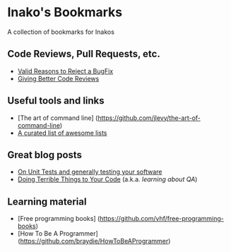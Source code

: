 # Inako's Bookmarks
A collection of bookmarks for Inakos

## Code Reviews, Pull Requests, etc.
- [Valid Reasons to Reject a BugFix](http://www.yegor256.com/2015/06/22/valid-reasons-to-reject-bug-fix.html)
- [Giving Better Code Reviews](https://medium.com/@mrjoelkemp/giving-better-code-reviews-16109e0fdd36#.kjths7g5p)
 
## Useful tools and links
- [The art of command line] (https://github.com/jlevy/the-art-of-command-line)
- [A curated list of awesome lists](https://github.com/sindresorhus/awesome)

## Great blog posts
- [On Unit Tests and generally testing your software](http://www.yegor256.com/2015/07/16/fools-dont-write-unit-tests.html)
- [Doing Terrible Things to Your Code](http://blog.codinghorror.com/doing-terrible-things-to-your-code/) (a.k.a. _learning about QA_)

## Learning material
- [Free programming books] (https://github.com/vhf/free-programming-books) 
- [How To Be A Programmer] (https://github.com/braydie/HowToBeAProgrammer)
